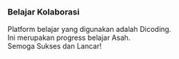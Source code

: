 ### Belajar Kolaborasi
Platform belajar yang digunakan adalah Dicoding.<br>
Ini merupakan progress belajar Asah.<br>
Semoga Sukses dan Lancar!
